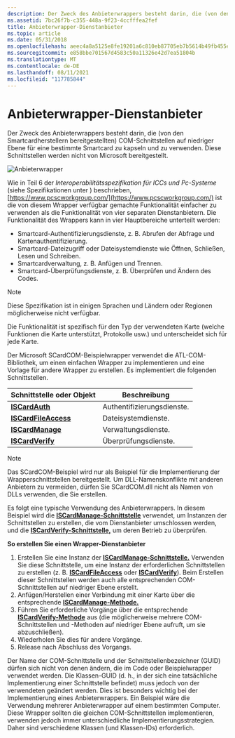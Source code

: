 ```yaml
---
description: Der Zweck des Anbieterwrappers besteht darin, die (von den Smartcardherstellern bereitgestellten) COM-Schnittstellen auf niedriger Ebene für eine bestimmte Smartcard zu kapseln und zu verwenden. Diese Schnittstellen werden nicht von Microsoft bereitgestellt.
ms.assetid: 7bc26f7b-c355-448a-9f23-4ccfffea2fef
title: Anbieterwrapper-Dienstanbieter
ms.topic: article
ms.date: 05/31/2018
ms.openlocfilehash: aeec4a8a5125e8fe19201a6c810eb87705eb7b5614b49fb455e8a96af63c8d26
ms.sourcegitcommit: e858bbe701567d4583c50a11326e42d7ea51804b
ms.translationtype: MT
ms.contentlocale: de-DE
ms.lasthandoff: 08/11/2021
ms.locfileid: "117785844"
---
```

# <a name="vendor-wrapper-service-provider"></a>Anbieterwrapper-Dienstanbieter

Der Zweck des Anbieterwrappers besteht darin, die (von den Smartcardherstellern bereitgestellten) COM-Schnittstellen auf niedriger Ebene für eine bestimmte Smartcard zu kapseln und zu verwenden. Diese Schnittstellen werden nicht von Microsoft bereitgestellt.

![Anbieterwrapper](images/scspart1.png)

Wie in Teil 6 der *Interoperabilitätsspezifikation für ICCs und Pc-Systeme* (siehe Spezifikationen unter ) beschrieben, [https://www.pcscworkgroup.com/](https://www.pcscworkgroup.com/) ist die von diesem Wrapper verfügbar gemachte Funktionalität einfacher zu verwenden als die Funktionalität von vier separaten Dienstanbietern. Die Funktionalität des Wrappers kann in vier Hauptbereiche unterteilt werden:

-   Smartcard-Authentifizierungsdienste, z. B. Abrufen der Abfrage und Kartenauthentifizierung.
-   Smartcard-Dateizugriff oder Dateisystemdienste wie Öffnen, Schließen, Lesen und Schreiben.
-   Smartcardverwaltung, z. B. Anfügen und Trennen.
-   Smartcard-Überprüfungsdienste, z. B. Überprüfen und Ändern des Codes.

> [!Note]  
> Diese Spezifikation ist in einigen Sprachen und Ländern oder Regionen möglicherweise nicht verfügbar.

 

Die Funktionalität ist spezifisch für den Typ der verwendeten Karte (welche Funktionen die Karte unterstützt, Protokolle usw.) und unterscheidet sich für jede Karte.

Der Microsoft SCardCOM-Beispielwrapper verwendet die ATL-COM-Bibliothek, um einen einfachen Wrapper zu implementieren und eine Vorlage für andere Wrapper zu erstellen. Es implementiert die folgenden Schnittstellen.



| Schnittstelle oder Objekt                                     | Beschreibung                         |
|---------------------------------------------------------|-------------------------------------|
| [**ISCardAuth**](iscardauth.md)<br/>             | Authentifizierungsdienste.<br/> |
| [**ISCardFileAccess**](iscardfileaccess.md)<br/> | Dateisystemdienste.<br/>    |
| [**ISCardManage**](iscardmanage.md)<br/>         | Verwaltungsdienste.<br/>     |
| [**ISCardVerify**](iscardverify.md)<br/>         | Überprüfungsdienste.<br/>   |



 

> [!Note]  
> Das SCardCOM-Beispiel wird nur als Beispiel für die Implementierung der Wrapperschnittstellen bereitgestellt. Um DLL-Namenskonflikte mit anderen Anbietern zu vermeiden, dürfen Sie SCardCOM.dll nicht als Namen von DLLs verwenden, die Sie erstellen.

 

Es folgt eine typische Verwendung des Anbieterwrappers. In diesem Beispiel wird die [**ISCardManage-Schnittstelle**](iscardmanage.md) verwendet, um Instanzen der Schnittstellen zu erstellen, die vom Dienstanbieter umschlossen werden, und die [**ISCardVerify-Schnittstelle,**](iscardverify.md) um deren Betrieb zu überprüfen.

**So erstellen Sie einen Wrapper-Dienstanbieter**

1.  Erstellen Sie eine Instanz der [**ISCardManage-Schnittstelle.**](iscardmanage.md) Verwenden Sie diese Schnittstelle, um eine Instanz der erforderlichen Schnittstellen zu erstellen (z. B. [**ISCardFileAccess**](iscardfileaccess.md) oder [**ISCardVerify**](iscardverify.md)). Beim Erstellen dieser Schnittstellen werden auch alle entsprechenden COM-Schnittstellen auf niedriger Ebene erstellt.
2.  Anfügen/Herstellen einer Verbindung mit einer Karte über die entsprechende [**ISCardManage-Methode.**](iscardmanage.md)
3.  Führen Sie erforderliche Vorgänge über die entsprechende [**ISCardVerify-Methode**](iscardverify.md) aus (die möglicherweise mehrere COM-Schnittstellen und -Methoden auf niedriger Ebene aufruft, um sie abzuschließen).
4.  Wiederholen Sie dies für andere Vorgänge.
5.  Release nach Abschluss des Vorgangs.

Der Name der COM-Schnittstelle und der Schnittstellenbezeichner (GUID) dürfen sich nicht von denen ändern, die im Code oder Beispielwrapper verwendet werden. Die Klassen-GUID (d. h., in der sich eine tatsächliche Implementierung einer Schnittstelle befindet) muss jedoch von der verwendeten geändert werden. Dies ist besonders wichtig bei der Implementierung eines Anbieterwrappers. Ein Beispiel wäre die Verwendung mehrerer Anbieterwrapper auf einem bestimmten Computer. Diese Wrapper sollten die gleichen COM-Schnittstellen implementieren, verwenden jedoch immer unterschiedliche Implementierungsstrategien. Daher sind verschiedene Klassen (und Klassen-IDs) erforderlich.

 

 




